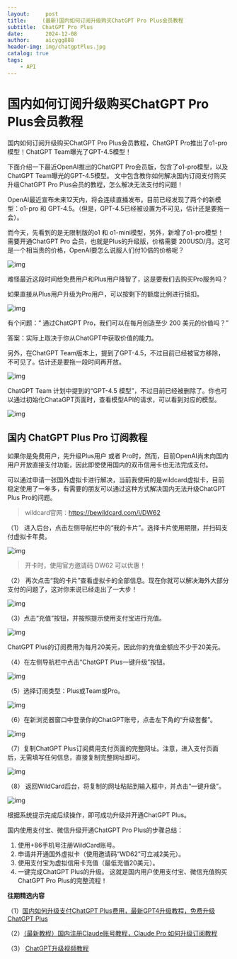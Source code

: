 ```yaml
---
layout:     post
title:     (最新)国内如何订阅升级购买ChatGPT Pro Plus会员教程
subtitle:  ChatGPT Pro Plus
date:       2024-12-08
author:     aicygg888
header-img: img/chatgptPlus.jpg
catalog: true
tags:
    - API
---
```


# 国内如何订阅升级购买ChatGPT Pro Plus会员教程



国内如何订阅升级购买ChatGPT Pro Plus会员教程，ChatGPT Pro推出了o1-pro模型！ChatGPT Team曝光了GPT-4.5模型！

下面介绍一下最近OpenAI推出的ChatGPT Pro会员版，包含了o1-pro模型，以及ChatGPT Team曝光的GPT-4.5模型。 文中包含教你如何解决国内订阅支付购买升级ChatGPT Pro Plus会员的教程，怎么解决无法支付的问题！

OpenAI最近宣布未来12天内，将会连续直播发布。目前已经发现了两个的新模型：o1-pro 和 GPT-4.5。（但是，GPT-4.5已经被设置为不可见，估计还是要拖一会）。

而今天，先看到的是无限制版的o1 和 o1-mini模型，另外，新增了o1-pro模型！ 需要开通ChatGPT Pro 会员，也就是Plus的升级版，价格需要 200USD/月。这可是一个相当贵的价格，OpenAI要怎么说服人们付10倍的价格呢？

![img](https://pica.zhimg.com/80/v2-e97166ef78486addc941c23c4169b649_720w.png)

难怪最近这段时间给免费用户和Plus用户降智了，这是要我们去购买Pro服务吗？

如果直接从Plus用户升级为Pro用户，可以按剩下的额度比例进行抵扣。

![img](https://picx.zhimg.com/80/v2-cb6891cb6dcf03f52337a0433a7f22c5_720w.png)

有个问题：“ 通过ChatGPT Pro，我们可以在每月创造至少 200 美元的价值吗？”

答案：实际上取决于你从ChatGPT中获取价值的能力。

另外，在ChatGPT Team版本上，提到了GPT-4.5，不过目前已经被官方移除，不可见了。估计还是要拖一段时间再开放。

![img](https://pic1.zhimg.com/80/v2-69b62afc4e3b9e2e3f51a0d22556aa3f_720w.png)

ChatGPT Team 计划中提到的“GPT-4.5 模型”，不过目前已经被删除了。你也可以通过初始化ChataGPT页面时，查看模型API的请求，可以看到对应的模型。

![img](https://picx.zhimg.com/80/v2-49b4070ff9759ef6779b2d789342b936_720w.png)

## 国内 ChatGPT Plus Pro 订阅教程

如果你是免费用户，先升级Plus用户 或者 Pro时，然而，目前OpenAI尚未向国内用户开放直接支付功能，因此即使使用国内的双币信用卡也无法完成支付。

可以通过申请一张国外虚拟卡进行解决，当前我使用的是wildcard虚拟卡，目前稳定使用了一年多，有需要的朋友可以通过这种方式解决国内无法升级ChatGPT Plus Pro的问题。

>  wildcard官网：https://bewildcard.com/i/DW62 

（1） 进入后台，点击左侧导航栏中的“我的卡片”。选择卡片使用期限，并扫码支付虚拟卡年费。

![img](https://picx.zhimg.com/80/v2-68de8f012136620c1c96a6f41dcf43d0_720w.png)

>  开卡时，使用官方邀请码 DW62 可以优惠！ 



（2） 再次点击“我的卡片”查看虚拟卡的全部信息。现在你就可以解决海外大部分支付的问题了，这对你来说已经走出了一大步！

![img](https://pic1.zhimg.com/80/v2-c9c080118bb0c4c69171c0213ada4a1c_720w.png)



（3）点击“充值”按钮，并按照提示使用支付宝进行充值。

![img](https://picx.zhimg.com/80/v2-b240feb43639e084991afe9453686c9a_720w.png)

ChatGPT Plus的订阅费用为每月20美元，因此你的充值金额应不少于20美元。



（4）在左侧导航栏中点击“ChatGPT Plus一键升级”按钮。

![img](https://pic1.zhimg.com/80/v2-7b6c95a2615935610e90a885467e9d65_720w.png)



（5）选择订阅类型：Plus或Team或Pro。

![img](https://picx.zhimg.com/80/v2-82b9904b87350969c54b96b5045fb62f_720w.png)



（6）在新浏览器窗口中登录你的ChatGPT账号，点击左下角的“升级套餐”。

![img](https://picx.zhimg.com/80/v2-1d44e2fca2ac18dd345865f9d4065d9b_720w.png)

（7）复制ChatGPT Plus订阅费用支付页面的完整网址。注意，进入支付页面后，无需填写任何信息，直接复制完整网址即可。

![img](https://pica.zhimg.com/80/v2-058225d4270b4fb048c0a2596cc951f4_720w.png)





（8） 返回WildCard后台，将复制的网址粘贴到输入框中，并点击“一键升级”。

![img](https://picx.zhimg.com/80/v2-e97aa98f258dd1a884cf246d64130b54_720w.png)



根据系统提示完成后续操作，即可成功升级并开通ChatGPT Plus。

国内使用支付宝、微信升级开通ChatGPT Pro Plus的步骤总结：

1. 使用+86手机号注册WildCard账号。
2. 申请并开通国外虚拟卡（使用邀请码“WD62”可立减2美元）。
3. 使用支付宝为虚拟信用卡充值（最低充值20美元）。
4. 一键完成ChatGPT Plus的升级。 这就是国内用户使用支付宝、微信充值购买ChatGPT Pro Plus的完整流程！

**往期精选内容** 

（1）[国内如何升级支付ChatGPT Plus费用，最新GPT4升级教程，免费升级ChatGPT Plus](https://littlemagic8.github.io/2024/09/04/update-ChatGPT-Plus/)

（2）[（最新教程）国内注册Claude账号教程，Claude Pro 如何升级订阅教程](https://littlemagic8.github.io/2024/09/24/use-ClaudePro-model/)

（3） [ChatGPT升级视频教程](https://bewildcard.com/faq)
